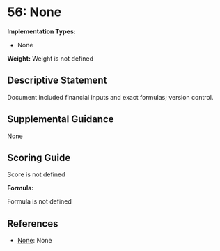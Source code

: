# 56: None

**Implementation Types:**

- None

**Weight:** Weight is not defined

## Descriptive Statement

Document included financial inputs and exact formulas; version control.

## Supplemental Guidance

None

## Scoring Guide

Score is not defined

**Formula:**

Formula is not defined

## References

- [None](None): None
